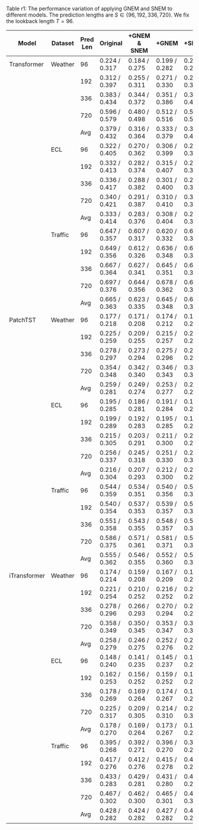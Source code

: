 Table r1: The performance variation of applying GNEM and SNEM to different models. The prediction lengths are $S\in\{96, 192, 336, 720\}$. We fix the lookback length $T=96$.

| Model        | Dataset | Pred Len | Original      | +GNEM & SNEM  | +GNEM         | +SNEM         |
| ------------ | ------- | -------- | ------------- | ------------- | ------------- | ------------- |
| Transformer  | Weather | 96       | 0.224 / 0.317 | 0.184 / 0.275 | 0.199 / 0.282 | 0.204 / 0.295 |
|              |         | 192      | 0.312 / 0.397 | 0.255 / 0.311 | 0.271 / 0.330 | 0.289 / 0.369 |
|              |         | 336      | 0.383 / 0.434 | 0.344 / 0.372 | 0.351 / 0.386 | 0.365 / 0.421 |
|              |         | 720      | 0.596 / 0.579 | 0.480 / 0.498 | 0.512 / 0.516 | 0.545 / 0.532 |
|              |         | Avg      | 0.379 / 0.432 | 0.316 / 0.364 | 0.333 / 0.379 | 0.351 / 0.404 |
|              | ECL     | 96       | 0.322 / 0.405 | 0.270 / 0.362 | 0.306 / 0.399 | 0.290 / 0.379 |
|              |         | 192      | 0.332 / 0.413 | 0.282 / 0.374 | 0.315 / 0.407 | 0.299 / 0.395 |
|              |         | 336      | 0.336 / 0.417 | 0.288 / 0.382 | 0.301 / 0.400 | 0.295 / 0.392 |
|              |         | 720      | 0.340 / 0.421 | 0.291 / 0.387 | 0.310 / 0.410 | 0.305 / 0.399 |
|              |         | Avg      | 0.333 / 0.414 | 0.283 / 0.376 | 0.308 / 0.404 | 0.297 / 0.391 |
|              | Traffic | 96       | 0.647 / 0.357 | 0.607 / 0.317 | 0.620 / 0.332 | 0.612 / 0.325 |
|              |         | 192      | 0.649 / 0.356 | 0.612 / 0.326 | 0.636 / 0.348 | 0.619 / 0.335 |
|              |         | 336      | 0.667 / 0.364 | 0.627 / 0.341 | 0.645 / 0.351 | 0.634 / 0.346 |
|              |         | 720      | 0.697 / 0.376 | 0.644 / 0.356 | 0.678 / 0.362 | 0.659 / 0.359 |
|              |         | Avg      | 0.665 / 0.363 | 0.623 / 0.335 | 0.645 / 0.348 | 0.631 / 0.341 |
| PatchTST     | Weather | 96       | 0.177 / 0.218 | 0.171 / 0.208 | 0.174 / 0.212 | 0.176 / 0.215 |
|              |         | 192      | 0.225 / 0.259 | 0.209 / 0.255 | 0.215 / 0.257 | 0.220 / 0.262 |
|              |         | 336      | 0.278 / 0.297 | 0.273 / 0.294 | 0.275 / 0.296 | 0.277 / 0.299 |
|              |         | 720      | 0.354 / 0.348 | 0.342 / 0.340 | 0.346 / 0.343 | 0.351 / 0.345 |
|              |         | Avg      | 0.259 / 0.281 | 0.249 / 0.274 | 0.253 / 0.277 | 0.256 / 0.280 |
|              | ECL     | 96       | 0.195 / 0.285 | 0.186 / 0.281 | 0.191 / 0.284 | 0.192 / 0.286 |
|              |         | 192      | 0.199 / 0.289 | 0.192 / 0.283 | 0.195 / 0.285 | 0.193 / 0.284 |
|              |         | 336      | 0.215 / 0.305 | 0.203 / 0.291 | 0.211 / 0.300 | 0.206 / 0.296 |
|              |         | 720      | 0.256 / 0.337 | 0.245 / 0.318 | 0.251 / 0.330 | 0.250 / 0.328 |
|              |         | Avg      | 0.216 / 0.304 | 0.207 / 0.293 | 0.212 / 0.300 | 0.210 / 0.299 |
|              | Traffic | 96       | 0.544 / 0.359 | 0.534 / 0.351 | 0.540 / 0.356 | 0.538 / 0.354 |
|              |         | 192      | 0.540 / 0.354 | 0.537 / 0.353 | 0.539 / 0.357 | 0.538 / 0.354 |
|              |         | 336      | 0.551 / 0.358 | 0.543 / 0.355 | 0.548 / 0.357 | 0.545 / 0.356 |
|              |         | 720      | 0.586 / 0.375 | 0.571 / 0.361 | 0.581 / 0.371 | 0.574 / 0.365 |
|              |         | Avg      | 0.555 / 0.362 | 0.546 / 0.355 | 0.552 / 0.360 | 0.549 / 0.357 |
| iTransformer | Weather | 96       | 0.174 / 0.214 | 0.159 / 0.208 | 0.167 / 0.209 | 0.171 / 0.210 |
|              |         | 192      | 0.221 / 0.254 | 0.210 / 0.252 | 0.216 / 0.252 | 0.219 / 0.255 |
|              |         | 336      | 0.278 / 0.296 | 0.266 / 0.293 | 0.270 / 0.294 | 0.273 / 0.297 |
|              |         | 720      | 0.358 / 0.349 | 0.350 / 0.345 | 0.353 / 0.347 | 0.356 / 0.348 |
|              |         | Avg      | 0.258 / 0.279 | 0.246 / 0.275 | 0.252 / 0.276 | 0.255 / 0.278 |
|              | ECL     | 96       | 0.148 / 0.240 | 0.141 / 0.235 | 0.145 / 0.237 | 0.144 / 0.238 |
|              |         | 192      | 0.162 / 0.253 | 0.156 / 0.252 | 0.159 / 0.252 | 0.160 / 0.253 |
|              |         | 336      | 0.178 / 0.269 | 0.169 / 0.264 | 0.174 / 0.267 | 0.176 / 0.265 |
|              |         | 720      | 0.225 / 0.317 | 0.209 / 0.305 | 0.214 / 0.310 | 0.212 / 0.308 |
|              |         | Avg      | 0.178 / 0.270 | 0.169 / 0.264 | 0.173 / 0.267 | 0.173 / 0.266 |
|              | Traffic | 96       | 0.395 / 0.268 | 0.392 / 0.271 | 0.396 / 0.270 | 0.392 / 0.272 |
|              |         | 192      | 0.417 / 0.276 | 0.412 / 0.276 | 0.415 / 0.278 | 0.415 / 0.274 |
|              |         | 336      | 0.433 / 0.283 | 0.429 / 0.281 | 0.431 / 0.280 | 0.430 / 0.283 |
|              |         | 720      | 0.467 / 0.302 | 0.462 / 0.300 | 0.465 / 0.301 | 0.463 / 0.303 |
|              |         | Avg      | 0.428 / 0.282 | 0.424 / 0.282 | 0.427 / 0.282 | 0.425 / 0.283 |